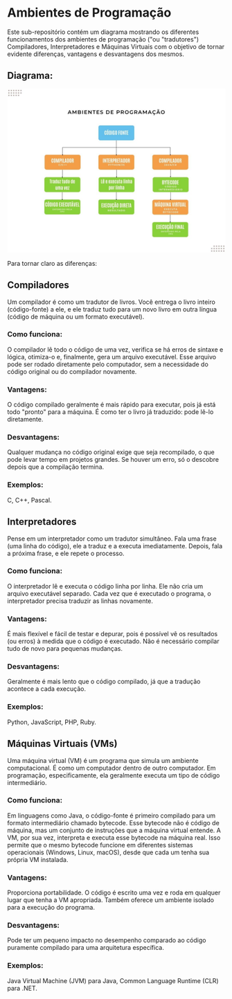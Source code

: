 # Ambientes de Programação

Este sub-repositório contém um diagrama mostrando os diferentes funcionamentos dos ambientes de programação ("ou "tradutores") Compiladores, Interpretadores e Máquinas Virtuais com o objetivo de tornar evidente diferenças, vantagens e desvantagens dos mesmos.

## Diagrama:
![Diagrama de Ambientes](https://github.com/mfevasconcelos/Fundamentos-Linguagens-UFC/blob/main/02-ambientes/diagrama-ambientes.jpg)

Para tornar claro as diferenças:

## Compiladores
Um compilador é como um tradutor de livros. Você entrega o livro inteiro (código-fonte) a ele, e ele traduz tudo para um novo livro em outra língua (código de máquina ou um formato executável).

### Como funciona: 
O compilador lê todo o código de uma vez, verifica se há erros de sintaxe e lógica, otimiza-o e, finalmente, gera um arquivo executável. Esse arquivo pode ser rodado diretamente pelo computador, sem a necessidade do código original ou do compilador novamente.

### Vantagens: 
O código compilado geralmente é mais rápido para executar, pois já está todo "pronto" para a máquina. É como ter o livro já traduzido: pode lê-lo diretamente.

### Desvantagens: 
Qualquer mudança no código original exige que seja recompilado, o que pode levar tempo em projetos grandes. Se houver um erro, só o descobre depois que a compilação termina.

### Exemplos: 
C, C++, Pascal.

## Interpretadores
Pense em um interpretador como um tradutor simultâneo. Fala uma frase (uma linha do código), ele a traduz e a executa imediatamente. Depois, fala a próxima frase, e ele repete o processo.

### Como funciona: 
O interpretador lê e executa o código linha por linha. Ele não cria um arquivo executável separado. Cada vez que é executado o programa, o interpretador precisa traduzir as linhas novamente.

### Vantagens: 
É mais flexível e fácil de testar e depurar, pois é possível vê os resultados (ou erros) à medida que o código é executado. Não é necessário compilar tudo de novo para pequenas mudanças.

### Desvantagens: 
Geralmente é mais lento que o código compilado, já que a tradução acontece a cada execução.

### Exemplos: 
Python, JavaScript, PHP, Ruby.

## Máquinas Virtuais (VMs)
Uma máquina virtual (VM) é um programa que simula um ambiente computacional. É como um computador dentro de outro computador. Em programação, especificamente, ela geralmente executa um tipo de código intermediário.

### Como funciona: 
Em linguagens como Java, o código-fonte é primeiro compilado para um formato intermediário chamado bytecode. Esse bytecode não é código de máquina, mas um conjunto de instruções que a máquina virtual entende. A VM, por sua vez, interpreta e executa esse bytecode na máquina real. Isso permite que o mesmo bytecode funcione em diferentes sistemas operacionais (Windows, Linux, macOS), desde que cada um tenha sua própria VM instalada.

### Vantagens: 
Proporciona portabilidade. O código é escrito uma vez e roda em qualquer lugar que tenha a VM apropriada. Também oferece um ambiente isolado para a execução do programa.

### Desvantagens: 
Pode ter um pequeno impacto no desempenho comparado ao código puramente compilado para uma arquitetura específica.

### Exemplos: 
Java Virtual Machine (JVM) para Java, Common Language Runtime (CLR) para .NET.

